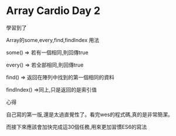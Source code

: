 # Array Cardio Day 2

學習到了

Array的some,every,find,findIndex 用法

some() => 若有一個相同,則回傳true

every() => 若全部相同,則回傳true

find() => 返回在陣列中找到的第一個相同的資料

findIndex() =>同上,只是返回的是索引值

心得

自己寫的第一版,還是太過直覺性了。看完wes的程式碼,真的是非常簡潔。

而接下來應該會加快完成這30個任務,用來更加習慣ES6的寫法
